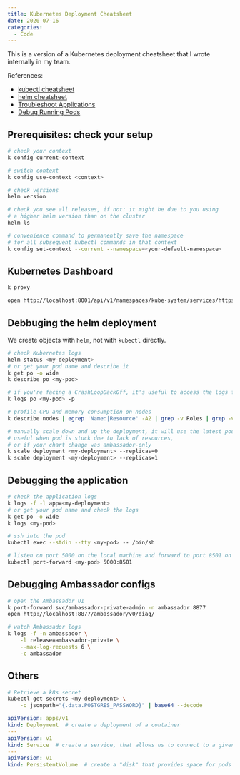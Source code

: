 ```yaml
---
title: Kubernetes Deployment Cheatsheet
date: 2020-07-16
categories:
  - Code
---
```


This is a version of a Kubernetes deployment cheatsheet that I wrote internally in my team.

References:

- [kubectl cheatsheet](https://kubernetes.io/docs/reference/kubectl/cheatsheet/)
- [helm cheatsheet](https://gist.github.com/tuannvm/4e1bcc993f683ee275ed36e67c30ac49)
- [Troubleshoot Applications](https://kubernetes.io/docs/tasks/debug-application-cluster/debug-application)
- [Debug Running Pods](https://kubernetes.io/docs/tasks/debug-application-cluster/debug-running-pod/)

## Prerequisites: check your setup

```sh
# check your context
k config current-context

# switch context
k config use-context <context>

# check versions
helm version

# check you see all releases, if not: it might be due to you using
# a higher helm version than on the cluster
helm ls

# convenience command to permanently save the namespace
# for all subsequent kubectl commands in that context
k config set-context --current --namespace=<your-default-namespace>
```

## Kubernetes Dashboard

```sh
k proxy
```

```sh
open http://localhost:8001/api/v1/namespaces/kube-system/services/https:kubernetes-dashboard:/proxy/
```

## Debbuging the helm deployment

We create objects with `helm`, not with `kubectl` directly.

```sh
# check Kubernetes logs
helm status <my-deployment>
# or get your pod name and describe it
k get po -o wide
k describe po <my-pod>

# if you're facing a CrashLoopBackOff, it's useful to access the logs from the previous (crashed) instance using -p
k logs po <my-pod> -p

# profile CPU and memory consumption on nodes
k describe nodes | egrep 'Name:|Resource' -A2 | grep -v Roles | grep -v Labels

# manually scale down and up the deployment, it will use the latest pod
# useful when pod is stuck due to lack of resources,
# or if your chart change was ambassador-only
k scale deployment <my-deployment> --replicas=0
k scale deployment <my-deployment> --replicas=1
```

## Debugging the application

```sh
# check the application logs
k logs -f -l app=<my-deployment>
# or get your pod name and check the logs
k get po -o wide
k logs <my-pod>

# ssh into the pod
kubectl exec --stdin --tty <my-pod> -- /bin/sh

# listen on port 5000 on the local machine and forward to port 8501 on the pod
kubectl port-forward <my-pod> 5000:8501
```

## Debugging Ambassador configs

```sh
# open the Ambassador UI
k port-forward svc/ambassador-private-admin -n ambassador 8877
open http://localhost:8877/ambassador/v0/diag/

# watch Ambassador logs
k logs -f -n ambassador \
    -l release=ambassador-private \
    --max-log-requests 6 \
    -c ambassador
```

## Others

```sh
# Retrieve a k8s secret
kubectl get secrets <my-deployment> \
    -o jsonpath="{.data.POSTGRES_PASSWORD}" | base64 --decode
```

```yml
apiVersion: apps/v1
kind: Deployment  # create a deployment of a container
---
apiVersion: v1
kind: Service  # create a service, that allows us to connect to a given deployment
---
apiVersion: v1
kind: PersistentVolume  # create a "disk" that provides space for pods to store data
```
